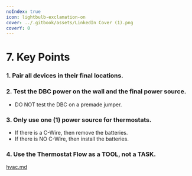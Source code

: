 ```yaml
---
noIndex: true
icon: lightbulb-exclamation-on
cover: ../.gitbook/assets/LinkedIn Cover (1).png
coverY: 0
---
```


# 7. Key Points

### 1. Pair all devices in their final locations.

### 2. Test the DBC power on the wall and the final power source.

* DO NOT test the DBC on a premade jumper.

### 3. Only use one (1) power source for thermostats.

* If there is a C-Wire, then remove the batteries.
* If there is NO C-Wire, then install the batteries.

### 4. Use the Thermostat Flow as a TOOL, not a TASK.

[hvac.md](../workflows/hvac.md "mention")
